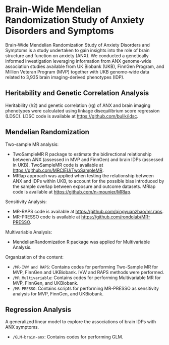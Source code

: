 
# Brain-Wide Mendelian Randomization Study of Anxiety Disorders and Symptoms

Brain-Wide Mendelian Randomization Study of Anxiety Disorders and Symptoms is a study undertaken to gain insights into the role of brain structure and function on anxiety (ANX). We conducted a genetically informed investigation leveraging information from ANX genome-wide association studies available from UK Biobank (UKB), FinnGen Program, and Million Veteran Program (MVP) together with UKB genome-wide data related to 3,935 brain imaging-derived phenotypes (IDP).


## Heritability and Genetic Correlation Analysis

Heritability (h2) and genetic correlation (rg) of ANX and brain imaging phenotypes were calculated using linkage disequilibrium score regression (LDSC). LDSC code is available at https://github.com/bulik/ldsc. 

## Mendelian Randomization 

Two-sample MR analysis: 
- TwoSampleMR R package to estimate the bidirectional relationship between ANX (assessed in MVP and FinnGen) and brain IDPs (assessed in UKB). TwoSampleMR code is available at https://github.com/MRCIEU/TwoSampleMR.
- MRlap approach was applied when testing the relationship between ANX and IDPs within UKB, to account for the possible bias introduced by the sample overlap between exposure and outcome datasets. MRlap code is available at https://github.com/n-mounier/MRlap.

Sensitivity Analysis:   
- MR-RAPS code is available at https://github.com/qingyuanzhao/mr.raps.
- MR-PRESSO code is available at https://github.com/rondolab/MR-PRESSO.

Multivariable Analysis:    
- MendelianRandomization R package was applied for Multivariable Analysis.

Organization of the content: 

- `/MR-IVW and RAPS`: Contains codes for performing Two-Sample MR for MVP, FinnGen and UKBiobank. IVW and RAPS methods were performed. 
- `/MR_Multivariable`: Contains codes for performing Multivariable MR for MVP, FinnGen, and UKBiobank.
- `/MR-PRESSO`: Contains scripts for performing MR-PRESSO as sensitivity analysis for MVP, FinnGen, and UKBiobank.

## Regression Analysis 

A generalized linear model to explore the associations of brain IDPs with ANX symptoms.
- `/GLM-brain-anx`: Contains codes for performing GLM.  

